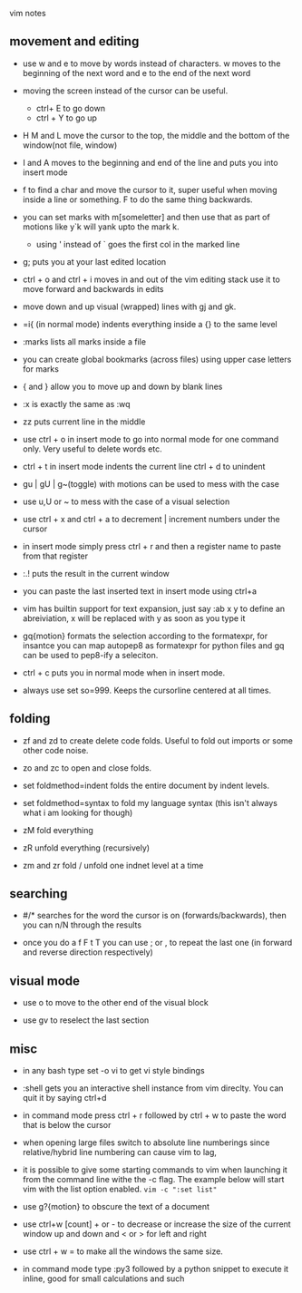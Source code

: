  vim notes

## movement and editing

- use w and e to move by words instead of characters. w moves to the beginning of the next word and e to the end of the next word

- moving the screen instead of the cursor can be useful.

    - ctrl+ E to go down
    - ctrl + Y to go up

- H M and L move the cursor to the top, the middle and the bottom of the window(not file, window)

- I and A moves to the beginning and end of the line and puts you into insert mode

- f to find a char and move the cursor to it, super useful when moving inside a line or something. F to do the same thing backwards.

- you can set marks with m[someletter] and then use that as part of motions like y\`k will yank upto the mark k.

    - using ' instead of \` goes the first col in the marked line

- g; puts you at your last edited location

- ctrl + o and ctrl + i moves in and out of the vim editing stack use it to move forward and backwards in edits

- move down and up visual (wrapped) lines with gj and gk.

- =i{ (in normal mode) indents everything inside a {} to the same level

- :marks lists all marks inside a file

- you can create global bookmarks (across files) using upper case letters for marks

- { and } allow you to move up and down by blank lines

- :x is exactly the same as :wq

- zz puts current line in the middle

- use ctrl + o in insert mode to go into normal mode for one command only. Very useful to delete words etc.

- ctrl + t in insert mode indents the current line ctrl + d to unindent

- gu | gU | g~(toggle) with motions can be used to mess with the case

- use u,U or ~ to mess with the case of a visual selection

- use ctrl + x and ctrl + a to decrement | increment numbers under the cursor


- in insert mode simply press ctrl + r and then a register name to paste from that register

- :.!<shell command> puts the result in the current window

- you can paste the last inserted text in insert mode using ctrl+a

- vim has builtin support for text expansion, just say :ab x y  to define an abreiviation, x will be replaced with y as soon as you type it

- gq{motion} formats the selection according to the formatexpr, for insantce you can map autopep8 as formatexpr for python files and gq can be used to pep8-ify a seleciton.

- ctrl + c puts you in normal mode when in insert mode.

- always use set so=999. Keeps the cursorline centered at all times.

## folding

- zf and zd to create delete code folds. Useful to fold out imports or some other code noise.

- zo and zc to open and close folds.

- set foldmethod=indent folds the entire document by indent levels.

- set foldmethod=syntax to fold my language syntax (this isn't always what i am looking for though)

- zM fold everything

- zR unfold everything (recursively)

- zm and zr fold / unfold one indnet level at a time

## searching

- #/* searches for the word the cursor is on (forwards/backwards), then you can n/N through the results

- once you do a f F t T you can use ; or , to repeat the last one (in forward and reverse direction respectively)

## visual mode

- use o to move to the other end of the visual block

- use gv to reselect the last section

## misc

- in any bash type set -o vi to get vi style bindings

- :shell gets you an interactive shell instance from vim direclty. You can quit it by saying ctrl+d

- in command mode press ctrl + r followed by ctrl + w to paste the word that is below the cursor

-  when opening large files switch to absolute line numberings since relative/hybrid line numbering can cause vim to lag,

- it is possible to give some starting commands to vim when launching it from the command line withe the -c flag. The example below will start vim with the list option enabled.
        ```
        vim -c ":set list"
        ```
- use g?{motion} to obscure the text of a document

- use ctrl+w [count] + or - to decrease or increase the size of the current window up and down and < or > for left and right 

- use ctrl + w = to make all the windows the same size.

- in command mode type :py3 followed by a python snippet to execute it inline, good for small calculations and such
